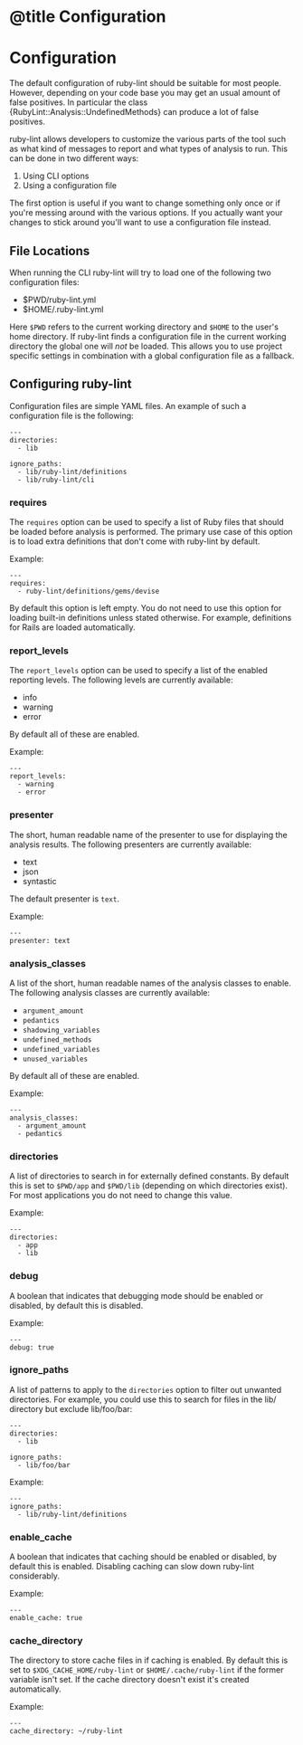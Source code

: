 # @title Configuration
# Configuration

The default configuration of ruby-lint should be suitable for most people.
However, depending on your code base you may get an usual amount of false
positives. In particular the class {RubyLint::Analysis::UndefinedMethods} can
produce a lot of false positives.

ruby-lint allows developers to customize the various parts of the tool such as
what kind of messages to report and what types of analysis to run. This can be
done in two different ways:

1. Using CLI options
2. Using a configuration file

The first option is useful if you want to change something only once or if
you're messing around with the various options. If you actually want your
changes to stick around you'll want to use a configuration file instead.

## File Locations

When running the CLI ruby-lint will try to load one of the following two
configuration files:

* $PWD/ruby-lint.yml
* $HOME/.ruby-lint.yml

Here `$PWD` refers to the current working directory and `$HOME` to the user's
home directory. If ruby-lint finds a configuration file in the current working
directory the global one will *not* be loaded. This allows you to use project
specific settings in combination with a global configuration file as a
fallback.

## Configuring ruby-lint

Configuration files are simple YAML files. An example of such a configuration
file is the following:

    ---
    directories:
      - lib

    ignore_paths:
      - lib/ruby-lint/definitions
      - lib/ruby-lint/cli

### requires

The `requires` option can be used to specify a list of Ruby files that should
be loaded before analysis is performed. The primary use case of this option is
to load extra definitions that don't come with ruby-lint by default.

Example:

    ---
    requires:
      - ruby-lint/definitions/gems/devise

By default this option is left empty. You do not need to use this option for
loading built-in definitions unless stated otherwise. For example, definitions
for Rails are loaded automatically.

### report_levels

The `report_levels` option can be used to specify a list of the enabled
reporting levels. The following levels are currently available:

* info
* warning
* error

By default all of these are enabled.

Example:

    ---
    report_levels:
      - warning
      - error

### presenter

The short, human readable name of the presenter to use for displaying the
analysis results. The following presenters are currently available:

* text
* json
* syntastic

The default presenter is `text`.

Example:

    ---
    presenter: text

### analysis_classes

A list of the short, human readable names of the analysis classes to enable.
The following analysis classes are currently available:

* `argument_amount`
* `pedantics`
* `shadowing_variables`
* `undefined_methods`
* `undefined_variables`
* `unused_variables`

By default all of these are enabled.

Example:

    ---
    analysis_classes:
      - argument_amount
      - pedantics

### directories

A list of directories to search in for externally defined constants. By default
this is set to `$PWD/app` and `$PWD/lib` (depending on which directories
exist). For most applications you do not need to change this value.

Example:

    ---
    directories:
      - app
      - lib

### debug

A boolean that indicates that debugging mode should be enabled or disabled, by
default this is disabled.

Example:

    ---
    debug: true

### ignore_paths

A list of patterns to apply to the `directories` option to filter out unwanted
directories. For example, you could use this to search for files in the lib/
directory but exclude lib/foo/bar:

    ---
    directories:
      - lib

    ignore_paths:
      - lib/foo/bar

Example:

    ---
    ignore_paths:
      - lib/ruby-lint/definitions

### enable_cache

A boolean that indicates that caching should be enabled or disabled, by default
this is enabled. Disabling caching can slow down ruby-lint considerably.

Example:

    ---
    enable_cache: true

### cache_directory

The directory to store cache files in if caching is enabled. By default this is
set to `$XDG_CACHE_HOME/ruby-lint` or `$HOME/.cache/ruby-lint` if the former
variable isn't set. If the cache directory doesn't exist it's created
automatically.

Example:

    ---
    cache_directory: ~/ruby-lint
